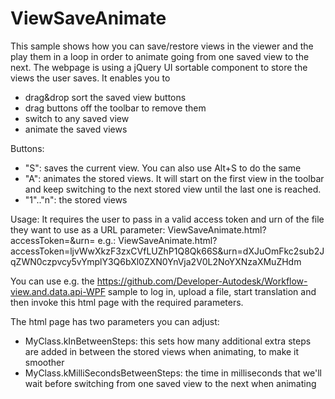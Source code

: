 ViewSaveAnimate
===============

This sample shows how you can save/restore views in the viewer and the play them in a loop in order to animate going from one saved view to the next. The webpage is using a jQuery UI sortable component to store the views the user saves.
It enables you to 
- drag&drop sort the saved view buttons
- drag buttons off the toolbar to remove them
- switch to any saved view
- animate the saved views

Buttons:
- "S": saves the current view. You can also use Alt+S to do the same
- "A": animates the stored views. It will start on the first view in the toolbar and keep switching to the next stored view until the last one is reached.
- "1".."n": the stored views
 
Usage:
It requires the user to pass in a valid access token and urn of the file they want to use as a URL parameter:
ViewSaveAnimate.html?accessToken=<access token>&urn=<urn of the file to view>
e.g.:
ViewSaveAnimate.html?accessToken=ljvWwXkzF3zxCVfLUZhP1Q8Qk66S&urn=dXJuOmFkc2sub2JqZWN0czpvcy5vYmplY3Q6bXl0ZXN0YnVja2V0L2NoYXNzaXMuZHdm

You can use e.g. the https://github.com/Developer-Autodesk/Workflow-view.and.data.api-WPF sample to log in, upload a file, start translation and then invoke this html page with the required parameters. 

The html page has two parameters you can adjust:
- MyClass.kInBetweenSteps: this sets how many additional extra steps are added in between the stored views when animating, to make it smoother
- MyClass.kMilliSecondsBetweenSteps: the time in milliseconds that we'll wait before switching from one saved view to the next when animating
